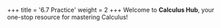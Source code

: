 +++
title = '6.7 Practice'
weight = 2
+++
Welcome to **Calculus Hub**, your one-stop resource for mastering Calculus!
